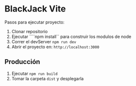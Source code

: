 # BlackJack Vite

Pasos para ejecutar proyecto:

1. Clonar repositorio
2. Ejecutar ````npm install`` para construir los modulos de node
3. Correr el devServer ```npm run dev```
4. Abrir el proyecto en: ```http://localhost:3000```

## Producción

1. Ejecutar ```npm run build```
2. Tomar la carpeta ```dist``` y desplegarla
